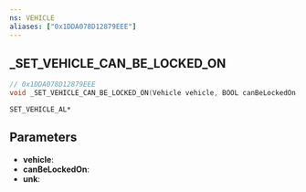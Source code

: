 ```yaml
---
ns: VEHICLE
aliases: ["0x1DDA078D12879EEE"]
---
```

## _SET_VEHICLE_CAN_BE_LOCKED_ON

```c
// 0x1DDA078D12879EEE
void _SET_VEHICLE_CAN_BE_LOCKED_ON(Vehicle vehicle, BOOL canBeLockedOn, BOOL unk);
```

```
SET_VEHICLE_AL*
```

## Parameters
* **vehicle**:
* **canBeLockedOn**:
* **unk**:

